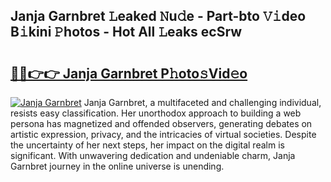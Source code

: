 ## Janja Garnbret 𝙻eaked 𝙽u𝚍e - Part-bto 𝚅𝚒deo B𝚒kini 𝙿hotos - Hot All 𝙻eaks ecSrw

# <h2><a href="http://ld64t1u.urlbe.top/?page=Janja+Garnbret">🔗🔗👉👉 Janja Garnbret P𝚑oto𝚜Vid𝚎o</a></h2>

[![Janja Garnbret](https://i.imgur.com/eBuTRDB.gif)](http://ld64t1u.urlbe.top/?page=Janja+Garnbret)
Janja Garnbret, a multifaceted and challenging individual, resists easy classification. Her unorthodox approach to building a web persona has magnetized and offended observers, generating debates on artistic expression, privacy, and the intricacies of virtual societies. Despite the uncertainty of her next steps, her impact on the digital realm is significant. With unwavering dedication and undeniable charm, Janja Garnbret journey in the online universe is unending.
